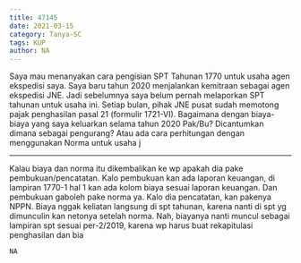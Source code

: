 ```yaml
---
title: 47145
date: 2021-03-15
category: Tanya-SC
tags: KUP
author: NA
---
```


Saya mau menanyakan cara pengisian SPT Tahunan 1770 untuk usaha agen ekspedisi saya. Saya baru tahun 2020 menjalankan kemitraan sebagai agen ekspedisi JNE. Jadi sebelumnya saya belum pernah melaporkan SPT tahunan untuk usaha ini. Setiap bulan, pihak JNE pusat sudah memotong pajak penghasilan pasal 21 (formulir 1721-VI). Bagaimana dengan biaya-biaya yang saya keluarkan selama tahun 2020 Pak/Bu? Dicantumkan dimana sebagai pengurang? Atau ada cara perhitungan dengan menggunakan Norma untuk usaha j

---

Kalau biaya dan norma itu dikembalikan ke wp apakah dia pake pembukuan/pencatatan. Kalo pembukuan kan ada laporan keuangan, di lampiran 1770-1 hal 1 kan ada kolom biaya sesuai laporan keuangan. Dan pembukuan gaboleh pake norma ya. Kalo dia pencatatan, kan pakenya NPPN. Biaya nggak keliatan langsung di spt tahunan, karena nanti di spt yg dimunculin kan netonya setelah norma. Nah, biayanya nanti muncul sebagai lampiran spt sesuai per-2/2019, karena wp harus buat rekapitulasi penghasilan dan bia

`NA`

